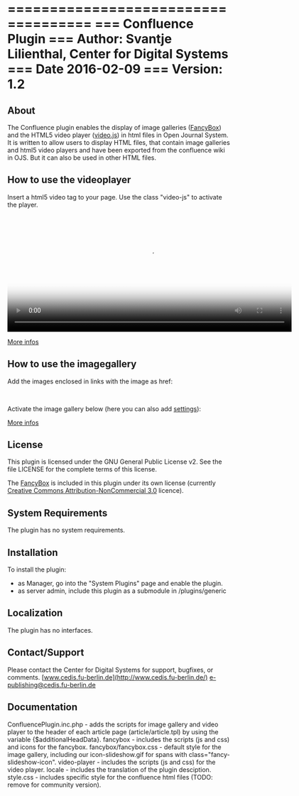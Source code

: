 ====================================
=== Confluence Plugin
=== Author: Svantje Lilienthal, Center for Digital Systems 
=== Date 2016-02-09
=== Version: 1.2
====================================

About
-----
The Confluence plugin enables the display of image galleries ([FancyBox](http://fancyapps.com/fancybox/)) and the HTML5 video player ([video.js](http://videojs.com/)) in html files in Open Journal System. 
It is written to allow users to display HTML files, that contain image galleries and html5 video players and have been exported from the confluence wiki in OJS. But it can also be used in other HTML files.

How to use the videoplayer
--------------------------

Insert a html5 video tag to your page. Use the class "video-js" to activate the player. 

<video id="my-video" class="video-js" controls preload="auto" width="640" height="264" poster="MY_VIDEO_POSTER.jpg" data-setup="{}">
    <source src="MY_VIDEO.mp4" type='video/mp4'>
</video>

[More infos](http://docs.videojs.com/docs/guides/setup.html#step-2-add-an-html5-video-tag-to-your-page-)

How to use the imagegallery
---------------------------

Add the images enclosed in links with the image as href:

<a class="fancybox" rel="group" href="big_image_1.jpg"><img src="small_image_1.jpg" alt="" /></a>
<a class="fancybox" rel="group" href="big_image_2.jpg"><img src="small_image_2.jpg" alt="" /></a>

Activate the image gallery below (here you can also add [settings](http://fancyapps.com/fancybox/#useful)):

<script type="text/javascript">
	$(document).ready(function() {
		$(".fancybox").fancybox();
	});
</script>

[More infos](http://fancyapps.com/fancybox/#instructions)


License
-------
This plugin is licensed under the GNU General Public License v2. See the file
LICENSE for the complete terms of this license.

The [FancyBox](http://fancyapps.com/fancybox/) is included in this plugin under its own
license (currently [Creative Commons Attribution-NonCommercial 3.0](http://creativecommons.org/licenses/by-nc/3.0/) licence).


System Requirements
-------------------
The plugin has no system requirements.


Installation
------------
To install the plugin:
 - as Manager, go into the "System Plugins" page and enable the plugin.
 - as server admin, include this plugin as a submodule in /plugins/generic


Localization
------------
The plugin has no interfaces.

Contact/Support
---------------
Please contact the Center for Digital Systems for support, bugfixes, or comments.
[www.cedis.fu-berlin.de](http://www.cedis.fu-berlin.de/)
[e-publishing@cedis.fu-berlin.de](mailto:e-publishing@cedis.fu-berlin.de)


Documentation
-------------

ConfluencePlugin.inc.php - adds the scripts for image gallery and video player to the header of each article page (article/article.tpl) by using the variable {$additionalHeadData}.
fancybox - includes the scripts (js and css) and icons for the fancybox.
fancybox/fancybox.css - default style for the image gallery, including our icon-slideshow.gif for spans with class="fancy-slideshow-icon".
video-player -  includes the scripts (js and css) for the video player.
locale - includes the translation of the plugin desciption.
style.css - includes specific style for the confluence html files (TODO: remove for community version).

